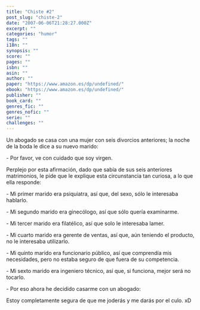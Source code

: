 ```yaml
---
title: "Chiste #2"
post_slug: "chiste-2"
date: "2007-06-06T21:28:27.000Z"
excerpt: ""
categories: "humor"
tags: ""
i18n: ""
synopsis: ""
score: ""
pages: ""
isbn: ""
asin: ""
author: ""
paper: "https://www.amazon.es/dp/undefined/"
ebook: "https://www.amazon.es/dp/undefined/"
publisher: ""
book_card: ""
genres_fic: ""
genres_nofic: ""
serie: ""
challenges: ""
---
```


Un abogado se casa con una mujer con seis divorcios anteriores; la noche de la boda le dice a su nuevo marido:

\- Por favor, ve con cuidado que soy virgen.

Perplejo por esta afirmación, dado que sabía de sus seis anteriores matrimonios, le pide que le explique esta circunstancia tan curiosa, a lo que ella responde:

\- Mi primer marido era psiquiatra, así que, del sexo, sólo le interesaba hablarlo.

\- Mi segundo marido era ginecólogo, así que sólo quería examinarme.

\- Mi tercer marido era filatélico, así que solo le interesaba lamer.

\- Mi cuarto marido era gerente de ventas, así que, aún teniendo el producto, no le interesaba utilizarlo.

\- Mi quinto marido era funcionario público, así que comprendía mis necesidades, pero no estaba seguro de que fuera de su competencia.

\- Mi sexto marido era ingeniero técnico, así que, si funciona, mejor será no tocarlo.

\- Por eso ahora he decidido casarme con un abogado:

Estoy completamente segura de que me joderás y me darás por el culo. xD
